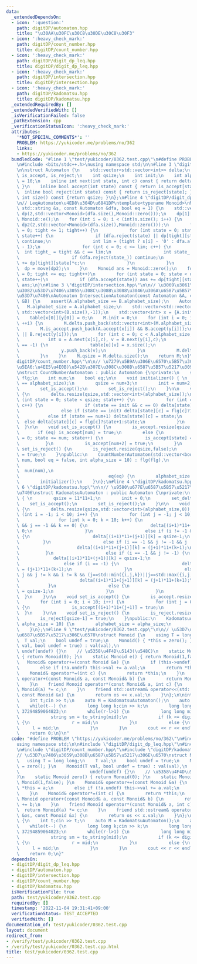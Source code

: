 ```yaml
---
data:
  _extendedDependsOn:
  - icon: ':question:'
    path: digitDP/automaton.hpp
    title: "\u30AA\u30FC\u30C8\u30DE\u30C8\u30F3"
  - icon: ':heavy_check_mark:'
    path: digitDP/count_number.hpp
    title: digitDP/count_number.hpp
  - icon: ':heavy_check_mark:'
    path: digitDP/digit_dp_leq.hpp
    title: digitDP/digit_dp_leq.hpp
  - icon: ':heavy_check_mark:'
    path: digitDP/intersection.hpp
    title: digitDP/intersection.hpp
  - icon: ':heavy_check_mark:'
    path: digitDP/kadomatsu.hpp
    title: digitDP/kadomatsu.hpp
  _extendedRequiredBy: []
  _extendedVerifiedWith: []
  _isVerificationFailed: false
  _pathExtension: cpp
  _verificationStatusIcon: ':heavy_check_mark:'
  attributes:
    '*NOT_SPECIAL_COMMENTS*': ''
    PROBLEM: https://yukicoder.me/problems/no/362
    links:
    - https://yukicoder.me/problems/no/362
  bundledCode: "#line 1 \"test/yukicoder/0362.test.cpp\"\n#define PROBLEM \"https://yukicoder.me/problems/no/362\"\
    \n#include <bits/stdc++.h>\nusing namespace std;\n\n#line 3 \"digitDP/automaton.hpp\"\
    \n\nstruct Automaton {\n    std::vector<std::vector<int>> delta;\n    std::vector<bool>\
    \ is_accept, is_reject;\n    int qsize;\n    int init;\n    int alphabet_size\
    \ = 10;\n    inline int next(int state, int c) const { return delta[state][c];\
    \ }\n    inline bool accept(int state) const { return is_accept[state]; }\n  \
    \  inline bool reject(int state) const { return is_reject[state]; }\n    inline\
    \ int size() const {return qsize; }\n};\n#line 4 \"digitDP/digit_dp_leq.hpp\"\n\
    \n// LeqAutomaton\u4ED8\u304D\u6841DP\ntemplate<typename Monoid>\nMonoid digitDP(const\
    \ std::string &s, const Automaton &dfa, bool eq = 1) {\n    std::vector<std::vector<Monoid>>\
    \ dp(2,std::vector<Monoid>(dfa.size(),Monoid::zero()));\n    dp[1][dfa.init] =\
    \ Monoid::e();\n    for (int i = 0; i < (int)s.size(); i++) {\n        std::vector<std::vector<Monoid>>\
    \ dp2(2,std::vector<Monoid>(dfa.size(),Monoid::zero()));\n        for (int tight\
    \ = 0; tight <= 1; tight++) {\n            for (int state = 0; state < dfa.size();\
    \ state++) {\n                if (dfa.reject(state) || dp[tight][state].undef)\
    \ continue;\n                int lim = (tight ? s[i] - '0' : dfa.alphabet_size\
    \ - 1);\n                for (int c = 0; c <= lim; c++) {\n                  \
    \  int tight_ = tight && c == lim;\n                    int state_ = dfa.next(state,c);\n\
    \                    if (dfa.reject(state_)) continue;\n                    dp2[tight_][state_]\
    \ += dp[tight][state]*c;\n                }\n            }\n        }\n      \
    \  dp = move(dp2);\n    }\n    Monoid ans = Monoid::zero();\n    for (int tight\
    \ = 0; tight <= eq; tight++)\n        for (int state = 0; state < dfa.size();\
    \ state++)\n            if (dfa.accept(state)) ans += dp[tight][state];\n    return\
    \ ans;\n}\n#line 3 \"digitDP/intersection.hpp\"\n\n// \u3069\u3061\u3089\u306B\
    \u3082\u53D7\u7406\u3055\u308C\u308B\u3088\u3046\u306A\u6587\u5B57\u5217\u3092\
    \u53D7\u7406\nAutomaton IntersectionAutomaton(const Automaton &A, const Automaton\
    \ &B) {\n    assert(A.alphabet_size == B.alphabet_size);\n    Automaton M;\n \
    \   M.alphabet_size = A.alphabet_size;\n    std::vector<std::vector<int>> table(A.size(),\
    \ std::vector<int>(B.size(),-1));\n    std::vector<int> x = {A.init}, y = {B.init};\n\
    \    table[x[0]][y[0]] = 0;\n    M.init = 0;\n    for (int i = 0; i < (int)x.size();\
    \ ++i) {\n        M.delta.push_back(std::vector<int>(M.alphabet_size, -1));\n\
    \        M.is_accept.push_back(A.accept(x[i]) && B.accept(y[i]));\n        M.is_reject.push_back(A.reject(x[i])\
    \ || B.reject(y[i]));\n        for (int c = 0; c < A.alphabet_size; c++) {\n \
    \           int u = A.next(x[i],c), v = B.next(y[i],c);\n            if (table[u][v]\
    \ == -1) {\n                table[u][v] = x.size();\n                x.push_back(u);\n\
    \                y.push_back(v);\n            }\n            M.delta[i][c] = table[u][v];\n\
    \        }\n    }\n    M.qsize = M.delta.size();\n    return M;\n}\n#line 4 \"\
    digitDP/count_number.hpp\"\n\n// \u7279\u5B9A\u306E\u6570\u5B57\u304CN\u56DE(eq?\u4E01\
    \u5EA6:\u4EE5\u4E0B)\u542B\u307E\u308C\u308B\u6587\u5B57\u5217\u3092\u53D7\u7406\
    \nstruct CountNumberAutomaton : public Automaton {\nprivate:\n    std::vector<bool>\
    \ flg;\n    int num;\n    bool eq;\n\n    void initializer() { \n        assert(flg.size()\
    \ == alphabet_size);\n        qsize = num+3;\n        init = num+2;\n        set_delta();\n\
    \        set_is_accept();\n        set_is_reject();\n    }\n\n    void set_delta()\
    \ {\n        delta.resize(qsize,std::vector<int>(alphabet_size));\n        for\
    \ (int state = 0; state < qsize; state++) {\n            for (int c = 0; c < alphabet_size;\
    \ c++) {\n                if (state == init && c == 0) delta[state][c] = init;\n\
    \                else if (state == init) delta[state][c] = flg[c]?1:0;\n     \
    \           else if (state == num+1) delta[state][c] = state;\n              \
    \  else delta[state][c] = flg[c]?state+1:state;\n            }\n        }\n  \
    \  }\n\n    void set_is_accept() {\n        is_accept.resize(qsize,false);\n \
    \       if (eq) is_accept[num] = true;\n        else {\n            for (int state\
    \ = 0; state <= num; state++) {\n                is_accept[state] = true;\n  \
    \          }\n            is_accept[num+2] = true;\n        }\n    }\n\n    void\
    \ set_is_reject() {\n        is_reject.resize(qsize,false);\n        is_reject[num+1]\
    \ = true;\n    }\npublic:\n    CountNumberAutomaton(std::vector<bool> flg, int\
    \ num, bool eq = false, int alpha_size = 10) : flg(flg),\n                   \
    \                                                                            \
    \  num(num),\n                                                               \
    \                                  eq(eq) {\n        alphabet_size = alpha_size;\n\
    \        initializer();\n    }\n};\n#line 4 \"digitDP/kadomatsu.hpp\"\n\n#line\
    \ 6 \"digitDP/kadomatsu.hpp\"\n\n// \u9580\u677E\u6587\u5B57\u5217\u3092\u53D7\
    \u7406\nstruct KadomatsuAutomaton : public Automaton {\nprivate:\n    void initializer()\
    \ { \n        qsize = 11*11+1;\n        init = 0;\n        set_delta();\n    \
    \    set_is_accept();\n        set_is_reject();\n    }\n\n    void set_delta()\
    \ {\n        delta.resize(qsize,std::vector<int>(alphabet_size,0));\n        for\
    \ (int i = -1; i < 10; i++) {\n            for (int j = -1; j < 10; j++) {\n \
    \               for (int k = 0; k < 10; k++) {\n                    if (i == -1\
    \ && j == -1 && k == 0) {\n                        delta[(i+1)*11+(j+1)][k] =\
    \ 0;\n                    }\n                    else if (i != -1 && j == -1)\
    \ {\n                        delta[(i+1)*11+(j+1)][k] = qsize-1;\n           \
    \         }\n                    else if (i == -1 && j != -1 && j != k) {\n  \
    \                      delta[(i+1)*11+(j+1)][k] = (j+1)*11+(k+1);\n          \
    \          }\n                    else if (i == -1 && j != -1) {\n           \
    \             delta[(i+1)*11+(j+1)][k] = qsize-1;\n                    }\n   \
    \                 else if (i == -1) {\n                        delta[(i+1)*11+(j+1)][k]\
    \ = (j+1)*11+(k+1);\n                    }\n                    else if (i !=\
    \ j && j != k && i != k && (j==std::min({i,j,k})||j==std::max({i,j,k}))) {\n \
    \                       delta[(i+1)*11+(j+1)][k] = (j+1)*11+(k+1);\n         \
    \           }\n                    else {\n                        delta[(i+1)*11+(j+1)][k]\
    \ = qsize-1;\n                    }\n                }\n            }\n      \
    \  }\n    }\n\n    void set_is_accept() {\n        is_accept.resize(qsize,false);\n\
    \        for (int i = 0; i < 10; i++) {\n            for (int j = 0; j < 10; j++)\
    \ {\n                is_accept[(i+1)*11+(j+1)] = true;\n            }\n      \
    \  }\n    }\n\n    void set_is_reject() {\n        is_reject.resize(qsize,false);\n\
    \        is_reject[qsize-1] = true;\n    }\npublic:\n    KadomatsuAutomaton(int\
    \ alpha_size = 10) {\n        alphabet_size = alpha_size;\n        initializer();\n\
    \    }\n};\n#line 9 \"test/yukicoder/0362.test.cpp\"\n\n// \u53D7\u7406\u3059\u308B\
    \u6587\u5B57\u5217\u306E\u6570\nstruct Monoid {\n    using T = long long;\n  \
    \  T val;\n    bool undef = true;\n    Monoid() { *this = zero(); }\n    Monoid(T\
    \ val, bool undef = true) : val(val),\n                                      \
    \ undef(undef) {}\n    // \u5358\u4F4D\u5143(\u548C)\n    static Monoid zero()\
    \ { return Monoid(0); }\n    static Monoid e() { return Monoid(1,false); }\n \
    \   Monoid& operator+=(const Monoid &a) {\n        if (this->undef) *this = a;\n\
    \        else if (!a.undef) this->val += a.val;\n        return *this;\n    }\n\
    \    Monoid& operator*=(int c) {\n        return *this;\n    }\n    friend Monoid\
    \ operator+(const Monoid& a, const Monoid& b) {\n        return Monoid(a) += b;\n\
    \    }\n    friend Monoid operator*(const Monoid& a, int c) {\n        return\
    \ Monoid(a) *= c;\n    }\n    friend std::ostream& operator<<(std::ostream &os,\
    \ const Monoid &x) {\n        return os << x.val;\n    }\n};\n\nint main() {\n\
    \    int t;cin >> t;\n    auto M = KadomatsuAutomaton();\n    auto M2 = IntersectionAutomaton(M,CountNumberAutomaton({1,1,1,1,1,1,1,1,1,1},2));\n\
    \    while(t--) {\n        long long k;cin >> k;\n        long long l = 0, r =\
    \ 37294859064823;\n        while(r-l>1) {\n            long long mid = (l+r)/2;\n\
    \            string sm = to_string(mid);\n            if (k <= digitDP<Monoid>(sm,M).val-digitDP<Monoid>(sm,M2).val)\
    \ {\n                r = mid;\n            }\n            else {\n           \
    \     l = mid;\n            }\n        }\n        cout << r << endl;\n    }\n\
    \    return 0;\n}\n"
  code: "#define PROBLEM \"https://yukicoder.me/problems/no/362\"\n#include <bits/stdc++.h>\n\
    using namespace std;\n\n#include \"digitDP/digit_dp_leq.hpp\"\n#include \"digitDP/intersection.hpp\"\
    \n#include \"digitDP/count_number.hpp\"\n#include \"digitDP/kadomatsu.hpp\"\n\n\
    // \u53D7\u7406\u3059\u308B\u6587\u5B57\u5217\u306E\u6570\nstruct Monoid {\n \
    \   using T = long long;\n    T val;\n    bool undef = true;\n    Monoid() { *this\
    \ = zero(); }\n    Monoid(T val, bool undef = true) : val(val),\n            \
    \                           undef(undef) {}\n    // \u5358\u4F4D\u5143(\u548C\
    )\n    static Monoid zero() { return Monoid(0); }\n    static Monoid e() { return\
    \ Monoid(1,false); }\n    Monoid& operator+=(const Monoid &a) {\n        if (this->undef)\
    \ *this = a;\n        else if (!a.undef) this->val += a.val;\n        return *this;\n\
    \    }\n    Monoid& operator*=(int c) {\n        return *this;\n    }\n    friend\
    \ Monoid operator+(const Monoid& a, const Monoid& b) {\n        return Monoid(a)\
    \ += b;\n    }\n    friend Monoid operator*(const Monoid& a, int c) {\n      \
    \  return Monoid(a) *= c;\n    }\n    friend std::ostream& operator<<(std::ostream\
    \ &os, const Monoid &x) {\n        return os << x.val;\n    }\n};\n\nint main()\
    \ {\n    int t;cin >> t;\n    auto M = KadomatsuAutomaton();\n    auto M2 = IntersectionAutomaton(M,CountNumberAutomaton({1,1,1,1,1,1,1,1,1,1},2));\n\
    \    while(t--) {\n        long long k;cin >> k;\n        long long l = 0, r =\
    \ 37294859064823;\n        while(r-l>1) {\n            long long mid = (l+r)/2;\n\
    \            string sm = to_string(mid);\n            if (k <= digitDP<Monoid>(sm,M).val-digitDP<Monoid>(sm,M2).val)\
    \ {\n                r = mid;\n            }\n            else {\n           \
    \     l = mid;\n            }\n        }\n        cout << r << endl;\n    }\n\
    \    return 0;\n}"
  dependsOn:
  - digitDP/digit_dp_leq.hpp
  - digitDP/automaton.hpp
  - digitDP/intersection.hpp
  - digitDP/count_number.hpp
  - digitDP/kadomatsu.hpp
  isVerificationFile: true
  path: test/yukicoder/0362.test.cpp
  requiredBy: []
  timestamp: '2022-11-04 19:31:41+09:00'
  verificationStatus: TEST_ACCEPTED
  verifiedWith: []
documentation_of: test/yukicoder/0362.test.cpp
layout: document
redirect_from:
- /verify/test/yukicoder/0362.test.cpp
- /verify/test/yukicoder/0362.test.cpp.html
title: test/yukicoder/0362.test.cpp
---
```

